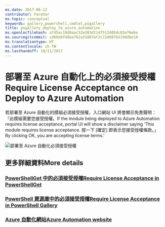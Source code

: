 ```yaml
---
ms.date: 2017-06-12
contributor: Farehar
ms.topic: conceptual
keywords: gallery,powershell,cmdlet,psgallery
title: psgallery_deploy_to_azure_automation
ms.openlocfilehash: afd5ac19d8aac52e383d1147512d85dc82e76e6e
ms.sourcegitcommit: cd66d4f49ea762a31887af2c72d087b219ddbe10
ms.translationtype: HT
ms.contentlocale: zh-TW
ms.lasthandoff: 10/11/2017
---
```

<a name="require-license-acceptance-on-deploy-to-azure-automation"></a><span data-ttu-id="76d8c-103">部署至 Azure 自動化上的必須接受授權</span><span class="sxs-lookup"><span data-stu-id="76d8c-103">Require License Acceptance on Deploy to Azure Automation</span></span>
===========================

<span data-ttu-id="76d8c-104">若部署至 Azure 自動化的模組必須接受授權，入口網站 UI 將會顯示免責聲明：「此模組需要您接受授權。</span><span class="sxs-lookup"><span data-stu-id="76d8c-104">If the module being deployed to Azure Automation requires license acceptance, portal UI will show a disclaimer saying 'This module requires license acceptance.</span></span> <span data-ttu-id="76d8c-105">按一下 [確定] 即表示您接受授權條款。」</span><span class="sxs-lookup"><span data-stu-id="76d8c-105">By clicking OK, you are accepting license terms.'</span></span>


![部署至 Azure 自動化必須接受授權](Images/DeployToAzureAutomationRequireLicenseAcceptanceDisclaimer.png)


## <a name="more-details"></a><span data-ttu-id="76d8c-107">更多詳細資料</span><span class="sxs-lookup"><span data-stu-id="76d8c-107">More details</span></span>
### <a name="require-license-acceptance-in-powershellgetpsgetmodulerequirelicenseacceptancemd"></a>[<span data-ttu-id="76d8c-108">PowerShellGet 中的必須接受授權</span><span class="sxs-lookup"><span data-stu-id="76d8c-108">Require License Acceptance in PowerShellGet</span></span>](../psget/module/RequireLicenseAcceptance.md)
### <a name="require-license-acceptance-in-powershell-gallerypsgalleryrequireslicenseacceptancemd"></a>[<span data-ttu-id="76d8c-109">PowerShell 資源庫中的必須接受授權</span><span class="sxs-lookup"><span data-stu-id="76d8c-109">Require License Acceptance in PowerShell Gallery</span></span>](psgallery_requires_license_acceptance.md)
### <a name="azure-automation-websitehttpazuremicrosoftcomen-usservicesautomation"></a>[<span data-ttu-id="76d8c-110">Azure 自動化網站</span><span class="sxs-lookup"><span data-stu-id="76d8c-110">Azure Automation website</span></span>](http://azure.microsoft.com/en-us/services/automation/)


